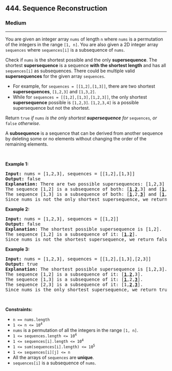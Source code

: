 <h2>444. Sequence Reconstruction</h2><h3>Medium</h3><hr><div><p>You are given an integer array <code>nums</code> of length <code>n</code> where <code>nums</code> is a permutation of the integers in the range <code>[1, n]</code>. You are also given a 2D integer array <code>sequences</code> where <code>sequences[i]</code> is a subsequence of <code>nums</code>.</p>

<p>Check if <code>nums</code> is the shortest possible and the only <strong>supersequence</strong>. The shortest <strong>supersequence</strong> is a sequence <strong>with the shortest length</strong> and has all <code>sequences[i]</code> as subsequences. There could be multiple valid <strong>supersequences</strong> for the given array <code>sequences</code>.</p>

<ul>
	<li>For example, for <code>sequences = [[1,2],[1,3]]</code>, there are two shortest <strong>supersequences</strong>, <code>[1,2,3]</code> and <code>[1,3,2]</code>.</li>
	<li>While for <code>sequences = [[1,2],[1,3],[1,2,3]]</code>, the only shortest <strong>supersequence</strong> possible is <code>[1,2,3]</code>. <code>[1,2,3,4]</code> is a possible supersequence but not the shortest.</li>
</ul>

<p>Return <code>true</code><em> if </em><code>nums</code><em> is the only shortest <strong>supersequence</strong> for </em><code>sequences</code><em>, or </em><code>false</code><em> otherwise</em>.</p>

<p>A <strong>subsequence</strong> is a sequence that can be derived from another sequence by deleting some or no elements without changing the order of the remaining elements.</p>

<p>&nbsp;</p>
<p><strong>Example 1:</strong></p>

<pre><strong>Input:</strong> nums = [1,2,3], sequences = [[1,2],[1,3]]
<strong>Output:</strong> false
<strong>Explanation:</strong> There are two possible supersequences: [1,2,3] and [1,3,2].
The sequence [1,2] is a subsequence of both: [<strong><u>1</u></strong>,<strong><u>2</u></strong>,3] and [<strong><u>1</u></strong>,3,<strong><u>2</u></strong>].
The sequence [1,3] is a subsequence of both: [<strong><u>1</u></strong>,2,<strong><u>3</u></strong>] and [<strong><u>1</u></strong>,<strong><u>3</u></strong>,2].
Since nums is not the only shortest supersequence, we return false.
</pre>

<p><strong>Example 2:</strong></p>

<pre><strong>Input:</strong> nums = [1,2,3], sequences = [[1,2]]
<strong>Output:</strong> false
<strong>Explanation:</strong> The shortest possible supersequence is [1,2].
The sequence [1,2] is a subsequence of it: [<strong><u>1</u></strong>,<strong><u>2</u></strong>].
Since nums is not the shortest supersequence, we return false.
</pre>

<p><strong>Example 3:</strong></p>

<pre><strong>Input:</strong> nums = [1,2,3], sequences = [[1,2],[1,3],[2,3]]
<strong>Output:</strong> true
<strong>Explanation:</strong> The shortest possible supersequence is [1,2,3].
The sequence [1,2] is a subsequence of it: [<strong><u>1</u></strong>,<strong><u>2</u></strong>,3].
The sequence [1,3] is a subsequence of it: [<strong><u>1</u></strong>,2,<strong><u>3</u></strong>].
The sequence [2,3] is a subsequence of it: [1,<strong><u>2</u></strong>,<strong><u>3</u></strong>].
Since nums is the only shortest supersequence, we return true.
</pre>

<p>&nbsp;</p>
<p><strong>Constraints:</strong></p>

<ul>
	<li><code>n == nums.length</code></li>
	<li><code>1 &lt;= n &lt;= 10<sup>4</sup></code></li>
	<li><code>nums</code> is a permutation of all the integers in the range <code>[1, n]</code>.</li>
	<li><code>1 &lt;= sequences.length &lt;= 10<sup>4</sup></code></li>
	<li><code>1 &lt;= sequences[i].length &lt;= 10<sup>4</sup></code></li>
	<li><code>1 &lt;= sum(sequences[i].length) &lt;= 10<sup>5</sup></code></li>
	<li><code>1 &lt;= sequences[i][j] &lt;= n</code></li>
	<li>All the arrays of <code>sequences</code> are <strong>unique</strong>.</li>
	<li><code>sequences[i]</code> is a subsequence of <code>nums</code>.</li>
</ul>
</div>